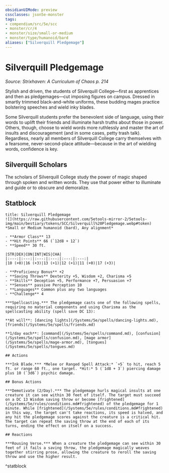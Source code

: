 ```yaml
---
obsidianUIMode: preview
cssclasses: json5e-monster
tags:
- compendium/src/5e/scc
- monster/cr/4
- monster/size/small-or-medium
- monster/type/humanoid/bard
aliases: ["Silverquill Pledgemage"]
---
```

# Silverquill Pledgemage
*Source: Strixhaven: A Curriculum of Chaos p. 214*  

Stylish and driven, the students of Silverquill College—first as apprentices and then as pledgemages—cut imposing figures on campus. Dressed in smartly trimmed black-and-white uniforms, these budding mages practice bolstering speeches and wield inky blades.

Some Silverquill students prefer the benevolent side of language, using their words to uplift their friends and illuminate harsh truths about those in power. Others, though, choose to wield words more ruthlessly and master the art of insults and discouragement (and in some cases, petty trash talk). Regardless, nearly all members of Silverquill College carry themselves with a fearsome, never-second-place attitude—because in the art of wielding words, confidence is key.

## Silverquill Scholars

The scholars of Silverquill College study the power of magic shaped through spoken and written words. They use that power either to illuminate and guide or to obscure and demoralize.

## Statblock

```ad-statblock
title: Silverquill Pledgemage
![](https://raw.githubusercontent.com/5etools-mirror-2/5etools-img/main/bestiary/tokens/SCC/Silverquill%20Pledgemage.webp#token)
*Small or Medium humanoid (bard), Any alignment*

- **Armor Class** 13
- **Hit Points** 66 (`12d8 + 12`)
- **Speed** 30 ft.

|STR|DEX|CON|INT|WIS|CHA|
|:---:|:---:|:---:|:---:|:---:|:---:|
|10 (+0)|16 (+3)|13 (+1)|12 (+1)|11 (+0)|17 (+3)|

- **Proficiency Bonus** +2
- **Saving Throws** Dexterity +5, Wisdom +2, Charisma +5
- **Skills** Deception +5, Performance +7, Persuasion +7
- **Senses** passive Perception 10
- **Languages** Common plus any two languages
- **Challenge** 4

***Spellcasting.*** The pledgemage casts one of the following spells, requiring no material components and using Charisma as the spellcasting ability (spell save DC 13):

**At will**: [dancing lights](/Systems/5e/spells/dancing-lights.md), [friends](/Systems/5e/spells/friends.md)

**1/day each**: [command](/Systems/5e/spells/command.md), [confusion](/Systems/5e/spells/confusion.md), [mage armor](/Systems/5e/spells/mage-armor.md), [tongues](/Systems/5e/spells/tongues.md)

## Actions

***Ink Blade.*** *Melee or Ranged Spell Attack:* `+5` to hit, reach 5 ft. or range 60 ft., one target. *Hit:* 5 (`1d8 + 3`) piercing damage plus 10 (`3d6`) psychic damage.

## Bonus Actions

***Demotivate (2/Day).*** The pledgemage hurls magical insults at one creature it can see within 30 feet of itself. The target must succeed on a DC 13 Wisdom saving throw or become [frightened](/Systems/5e/rules/conditions.md#frightened) of the pledgemage for 1 minute. While [frightened](/Systems/5e/rules/conditions.md#frightened) in this way, the target can't take reactions, its speed is halved, and any hit the pledgemage scores against the creature is a critical hit. The target can repeat the saving throw at the end of each of its turns, ending the effect on itself on a success.

## Reactions

***Rousing Verse.*** When a creature the pledgemage can see within 30 feet of it fails a saving throw, the pledgemage magically weaves together stirring prose, allowing the creature to reroll the saving throw and use the higher result.
```
^statblock